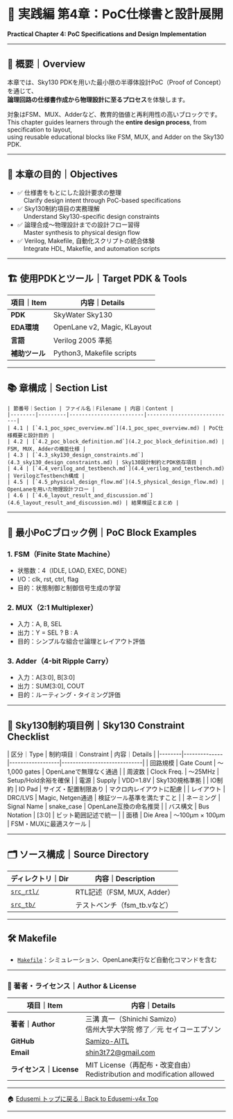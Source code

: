 # 🧩 実践編 第4章：PoC仕様書と設計展開  
**Practical Chapter 4: PoC Specifications and Design Implementation**

---

## 📘 概要｜Overview

本章では、Sky130 PDKを用いた最小限の半導体設計PoC（Proof of Concept）を通じて、  
**論理回路の仕様書作成から物理設計に至るプロセス**を体験します。

対象はFSM、MUX、Adderなど、教育的価値と再利用性の高いブロックです。  
This chapter guides learners through the **entire design process**, from specification to layout,  
using reusable educational blocks like FSM, MUX, and Adder on the Sky130 PDK.

---

## 🎯 本章の目的｜Objectives

- ✅ 仕様書をもとにした設計要求の整理  
 Clarify design intent through PoC-based specifications  
- ✅ Sky130制約項目の実務理解  
 Understand Sky130-specific design constraints  
- ✅ 論理合成～物理設計までの設計フロー習得  
 Master synthesis to physical design flow  
- ✅ Verilog, Makefile, 自動化スクリプトの統合体験  
 Integrate HDL, Makefile, and automation scripts

---

## 🏗️ 使用PDKとツール｜Target PDK & Tools

| 項目｜Item | 内容｜Details |
|---------|------------------------------|
| **PDK** | SkyWater Sky130 |
| **EDA環境** | OpenLane v2, Magic, KLayout |
| **言語** | Verilog 2005 準拠 |
| **補助ツール** | Python3, Makefile scripts |

---

## 📚 章構成｜Section List
```
| 節番号｜Section | ファイル名｜Filename | 内容｜Content |
|--------|---------|------------------------|----------------------------|
| 4.1 | [`4.1_poc_spec_overview.md`](4.1_poc_spec_overview.md) | PoC仕様概要と設計目的 |
| 4.2 | [`4.2_poc_block_definition.md`](4.2_poc_block_definition.md) | FSM, MUX, Adderの機能仕様 |
| 4.3 | [`4.3_sky130_design_constraints.md`](4.3_sky130_design_constraints.md) | Sky130設計制約とPDK依存項目 |
| 4.4 | [`4.4_verilog_and_testbench.md`](4.4_verilog_and_testbench.md) | VerilogとTestbench構成 |
| 4.5 | [`4.5_physical_design_flow.md`](4.5_physical_design_flow.md) | OpenLaneを用いた物理設計フロー |
| 4.6 | [`4.6_layout_result_and_discussion.md`](4.6_layout_result_and_discussion.md) | 結果検証とまとめ |
```
---

## 🧱 最小PoCブロック例｜PoC Block Examples

### 1. FSM（Finite State Machine）

- 状態数：4（IDLE, LOAD, EXEC, DONE）  
- I/O：clk, rst, ctrl, flag  
- 目的：状態制御と制御信号生成の学習

### 2. MUX（2:1 Multiplexer）

- 入力：A, B, SEL  
- 出力：Y = SEL ? B : A  
- 目的：シンプルな組合せ論理とレイアウト評価

### 3. Adder（4-bit Ripple Carry）

- 入力：A[3:0], B[3:0]  
- 出力：SUM[3:0], COUT  
- 目的：ルーティング・タイミング評価

---

## 📏 Sky130制約項目例｜Sky130 Constraint Checklist

| 区分｜Type | 制約項目｜Constraint | 内容｜Details |
|--------|--------------|------------------|-----------------------------|
| 回路規模 | Gate Count | ～1,000 gates | OpenLaneで無理なく通過 |
| 周波数 | Clock Freq. | ～25MHz | Setup/Hold余裕を確保 |
| 電源 | Supply | VDD=1.8V | Sky130規格準拠 |
| IO制約 | IO Pad | サイズ・配置制限あり | マクロ内レイアウトに配慮 |
| レイアウト | DRC/LVS | Magic, Netgen通過 | 検証ツール基準を満たすこと |
| ネーミング | Signal Name | snake_case | OpenLane互換の命名推奨 |
| バス構文 | Bus Notation | [3:0] | ビット範囲記述で統一 |
| 面積 | Die Area | 〜100µm × 100µm | FSM・MUXに最適スケール |

---

## 🗂 ソース構成｜Source Directory

| ディレクトリ｜Dir | 内容｜Description |
|-------------------|-----------------------------|
| [`src_rtl/`](src_rtl/) | RTL記述（FSM, MUX, Adder） |
| [`src_tb/`](src_tb/) | テストベンチ（fsm_tb.vなど） |

---

## 🛠 Makefile

- [`Makefile`](Makefile)：シミュレーション、OpenLane実行など自動化コマンドを含む

---

### 👤 著者・ライセンス｜Author & License

| 項目｜Item | 内容｜Details |
|------------|----------------------------|
| **著者｜Author** | 三溝 真一（Shinichi Samizo）<br>信州大学大学院 修了／元 セイコーエプソン |
| **GitHub** | [Samizo-AITL](https://github.com/Samizo-AITL) |
| **Email** | [shin3t72@gmail.com](mailto:shin3t72@gmail.com) |
| **ライセンス｜License** | MIT License（再配布・改変自由）<br>Redistribution and modification allowed |

---

🏠 [Edusemi トップに戻る｜Back to Edusemi-v4x Top](../README.md)

---
